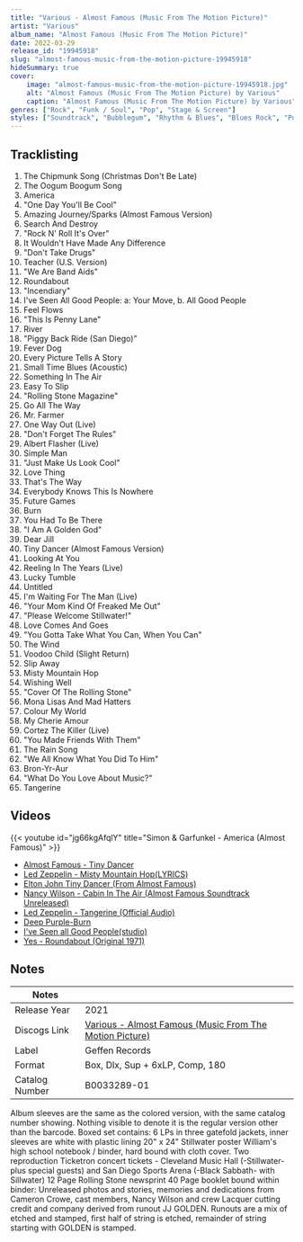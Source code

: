 ```yaml
---
title: "Various - Almost Famous (Music From The Motion Picture)"
artist: "Various"
album_name: "Almost Famous (Music From The Motion Picture)"
date: 2022-03-29
release_id: "19945918"
slug: "almost-famous-music-from-the-motion-picture-19945918"
hideSummary: true
cover:
    image: "almost-famous-music-from-the-motion-picture-19945918.jpg"
    alt: "Almost Famous (Music From The Motion Picture) by Various"
    caption: "Almost Famous (Music From The Motion Picture) by Various"
genres: ["Rock", "Funk / Soul", "Pop", "Stage & Screen"]
styles: ["Soundtrack", "Bubblegum", "Rhythm & Blues", "Blues Rock", "Pop Rock", "Hard Rock", "Psychedelic Rock"]
---
```


## Tracklisting
1. The Chipmunk Song (Christmas Don't Be Late)
2. The Oogum Boogum Song
3. America
4. "One Day You'll Be Cool"
5. Amazing Journey/Sparks (Almost Famous Version)
6. Search And Destroy
7. "Rock N' Roll It's Over"
8. It Wouldn't Have Made Any Difference
9. "Don't Take Drugs"
10. Teacher (U.S. Version)
11. "We Are Band Aids"
12. Roundabout
13. "Incendiary"
14. I've Seen All Good People: a: Your Move, b. All Good People
15. Feel Flows
16. "This Is Penny Lane"
17. River
18. "Piggy Back Ride (San Diego)”
19. Fever Dog
20. Every Picture Tells A Story
21. Small Time Blues (Acoustic)
22. Something In The Air
23. Easy To Slip
24. "Rolling Stone Magazine"
25. Go All The Way
26. Mr. Farmer
27. One Way Out (Live)
28. "Don't Forget The Rules"
29. Albert Flasher (Live)
30. Simple Man
31. "Just Make Us Look Cool"
32. Love Thing
33. That's The Way
34. Everybody Knows This Is Nowhere
35. Future Games
36. Burn
37. You Had To Be There
38. "I Am A Golden God"
39. Dear Jill
40. Tiny Dancer (Almost Famous Version)
41. Looking At You
42. Reeling In The Years (Live)
43. Lucky Tumble
44. Untitled
45. I'm Waiting For The Man (Live)
46. "Your Mom Kind Of Freaked Me Out"
47. "Please Welcome Stillwater!"
48. Love Comes And Goes
49. "You Gotta Take What You Can, When You Can"
50. The Wind
51. Voodoo Child (Slight Return)
52. Slip Away
53. Misty Mountain Hop
54. Wishing Well
55. "Cover Of The Rolling Stone"
56. Mona Lisas And Mad Hatters
57. Colour My World
58. My Cherie Amour
59. Cortez The Killer (Live)
60. "You Made Friends With Them"
61. The Rain Song
62. "We All Know What You Did To Him"
63. Bron-Yr-Aur
64. "What Do You Love About Music?"
65. Tangerine

## Videos
{{< youtube id="jg66kgAfqlY" title="Simon & Garfunkel - America (Almost Famous)" >}}
- [Almost Famous - Tiny Dancer](https://www.youtube.com/watch?v=_qW9wqUI4Lg)
- [Led Zeppelin - Misty Mountain Hop(LYRICS)](https://www.youtube.com/watch?v=4K7muZ9nleI)
- [Elton John Tiny Dancer (From Almost Famous)](https://www.youtube.com/watch?v=lAD1RWX8k54)
- [Nancy Wilson - Cabin In The Air (Almost Famous Soundtrack Unreleased)](https://www.youtube.com/watch?v=jv7HXLJFprE)
- [Led Zeppelin - Tangerine (Official Audio)](https://www.youtube.com/watch?v=KaFjxLMsOuo)
- [Deep Purple-Burn](https://www.youtube.com/watch?v=LCnebZnysmI)
- [I've Seen all Good People(studio)](https://www.youtube.com/watch?v=uJM7TdshUbw)
- [Yes - Roundabout (Original 1971)](https://www.youtube.com/watch?v=QOrrNM4md8c)


## Notes

| Notes          |             |
| ---------------| ----------- |
| Release Year   | 2021 |
| Discogs Link   | [Various - Almost Famous (Music From The Motion Picture)](https://www.discogs.com/release/19945918-Various-Almost-Famous-Music-From-The-Motion-Picture) |
| Label          | Geffen Records |
| Format         | Box, Dlx, Sup + 6xLP, Comp, 180 |
| Catalog Number | B0033289-01 |

Album sleeves are the same as the colored version, with the same catalog number showing. Nothing visible to denote it is the regular version other than the barcode.  Boxed set contains: 6 LPs in three gatefold jackets, inner sleeves are white with plastic lining 20" x 24" Stillwater poster William's high school notebook / binder, hard bound with cloth cover.  Two reproduction Ticketron concert tickets - Cleveland Music Hall (-Stillwater- plus special guests) and San Diego Sports Arena (-Black Sabbath- with Sillwater) 12 Page Rolling Stone newsprint 40 Page booklet bound within binder: Unreleased photos and stories, memories and dedications from Cameron Crowe, cast members, Nancy Wilson and crew   Lacquer cutting credit and company derived from runout JJ GOLDEN. Runouts are a mix of etched and stamped, first half of string is etched, remainder of string starting with GOLDEN is stamped. 

